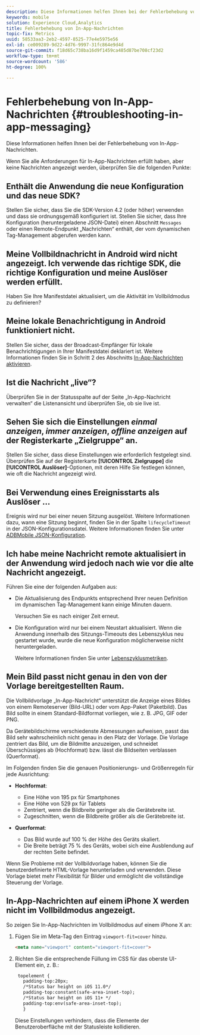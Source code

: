 ```yaml
---
description: Diese Informationen helfen Ihnen bei der Fehlerbehebung von In-App-Nachrichten.
keywords: mobile
solution: Experience Cloud,Analytics
title: Fehlerbehebung von In-App-Nachrichten
topic-fix: Metrics
uuid: 58533aa3-2eb2-4597-8525-77e4e5975e56
exl-id: ce009289-9d22-4d76-9997-31fc864e9d4d
source-git-commit: f18d65c738ba16d9f1459ca485d87be708cf23d2
workflow-type: tm+mt
source-wordcount: '586'
ht-degree: 100%

---
```


# Fehlerbehebung von In-App-Nachrichten {#troubleshooting-in-app-messaging}

Diese Informationen helfen Ihnen bei der Fehlerbehebung von In-App-Nachrichten.

Wenn Sie alle Anforderungen für In-App-Nachrichten erfüllt haben, aber keine Nachrichten angezeigt werden, überprüfen Sie die folgenden Punkte:

## Enthält die Anwendung die neue Konfiguration und das neue SDK?

Stellen Sie sicher, dass Sie die SDK-Version 4.2 (oder höher) verwenden und dass sie ordnungsgemäß konfiguriert ist. Stellen Sie sicher, dass Ihre Konfiguration (heruntergeladene JSON-Datei) einen Abschnitt `Messages` oder einen Remote-Endpunkt „Nachrichten“ enthält, der vom dynamischen Tag-Management abgerufen werden kann.

## Meine Vollbildnachricht in Android wird nicht angezeigt. Ich verwende das richtige SDK, die richtige Konfiguration und meine Auslöser werden erfüllt.

Haben Sie Ihre Manifestdatei aktualisiert, um die Aktivität im Vollbildmodus zu definieren?

## Meine lokale Benachrichtigung in Android funktioniert nicht.

Stellen Sie sicher, dass der Broadcast-Empfänger für lokale Benachrichtigungen in Ihrer Manifestdatei deklariert ist. Weitere Informationen finden Sie in Schritt 2 des Abschnitts [In-App-Nachrichten aktivieren](/help/android/messaging-main/messaging/messaging.md).

## Ist die Nachricht „live“?

Überprüfen Sie in der Statusspalte auf der Seite „In-App-Nachricht verwalten“ die Listenansicht und überprüfen Sie, ob sie live ist.

## Sehen Sie sich die Einstellungen *einmal anzeigen*, *immer anzeigen*, *offline anzeigen* auf der Registerkarte „Zielgruppe“ an.

Stellen Sie sicher, dass diese Einstellungen wie erforderlich festgelegt sind. Überprüfen Sie auf der Registerkarte **[!UICONTROL Zielgruppe]** die **[!UICONTROL Auslöser]**-Optionen, mit deren Hilfe Sie festlegen können, wie oft die Nachricht angezeigt wird.

## Bei Verwendung eines Ereignisstarts als Auslöser …

Ereignis wird nur bei einer neuen Sitzung ausgelöst. Weitere Informationen dazu, wann eine Sitzung beginnt, finden Sie in der Spalte `lifecycleTimeout` in der JSON-Konfigurationsdatei. Weitere Informationen finden Sie unter [ADBMobile JSON-Konfiguration](/help/ios/configuration/json-config/json-config.md).

## Ich habe meine Nachricht remote aktualisiert in der Anwendung wird jedoch nach wie vor die alte Nachricht angezeigt.

Führen Sie eine der folgenden Aufgaben aus:

* Die Aktualisierung des Endpunkts entsprechend Ihrer neuen Definition im dynamischen Tag-Management kann einige Minuten dauern.

   Versuchen Sie es nach einiger Zeit erneut.

* Die Konfiguration wird nur bei einem Neustart aktualisiert.
Wenn die Anwendung innerhalb des Sitzungs-Timeouts des Lebenszyklus neu gestartet wurde, wurde die neue Konfiguration möglicherweise nicht heruntergeladen.

   Weitere Informationen finden Sie unter [Lebenszyklusmetriken](/help/ios/metrics.md).

## Mein Bild passt nicht genau in den von der Vorlage bereitgestellten Raum.

Die Vollbildvorlage „In-App-Nachricht“ unterstützt die Anzeige eines Bildes von einem Remoteserver (Bild-URL) oder vom App-Paket (Paketbild). Das Bild sollte in einem Standard-Bildformat vorliegen, wie z. B. JPG, GIF oder PNG.

Da Gerätebildschirme verschiedenste Abmessungen aufweisen, passt das Bild sehr wahrscheinlich nicht genau in den Platz der Vorlage. Die Vorlage zentriert das Bild, um die Bildmitte anzuzeigen, und schneidet Überschüssiges ab (Hochformat) bzw. lässt die Bildseiten verblassen (Querformat).

Im Folgenden finden Sie die genauen Positionierungs- und Größenregeln für jede Ausrichtung:

* **Hochformat**:
   * Eine Höhe von 195 px für Smartphones
   * Eine Höhe von 529 px für Tablets
   * Zentriert, wenn die Bildbreite geringer als die Gerätebreite ist.
   * Zugeschnitten, wenn die Bildbreite größer als die Gerätebreite ist.

* **Querformat**:
   * Das Bild wurde auf 100 % der Höhe des Geräts skaliert.
   * Die Breite beträgt 75 % des Geräts, wobei sich eine Ausblendung auf der rechten Seite befindet.

Wenn Sie Probleme mit der Vollbildvorlage haben, können Sie die benutzerdefinierte HTML-Vorlage herunterladen und verwenden. Diese Vorlage bietet mehr Flexibilität für Bilder und ermöglicht die vollständige Steuerung der Vorlage.

## In-App-Nachrichten auf einem iPhone X werden nicht im Vollbildmodus angezeigt.

So zeigen Sie In-App-Nachrichten im Vollbildmodus auf einem iPhone X an:

1. Fügen Sie im Meta-Tag den Eintrag `viewport-fit=cover` hinzu.

   ```html
   <meta name="viewport" content="viewport-fit=cover">
   ```

1. Richten Sie die entsprechende Füllung im CSS für das oberste UI-Element ein, z. B.:

   ```html
    topelement {
      padding-top:20px;
      /*Status bar height on iOS 11.0*/
      padding-top:constant(safe-area-inset-top);
      /*Status bar height on iOS 11+ */
      padding-top:env(safe-area-inset-top);
      } 
   ```

   Diese Einstellungen verhindern, dass die Elemente der Benutzeroberfläche mit der Statusleiste kollidieren.
